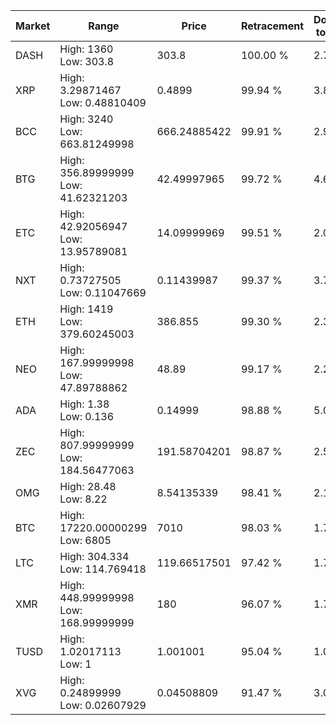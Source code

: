 | Market | Range | Price| Retracement | Doubles to 50% |
| --- | --- | --- | --- | --- |
| DASH | High: 1360<br />Low: 303.8 | 303.8 | 100.00 % | 2.74 |
| XRP | High: 3.29871467<br />Low: 0.48810409 | 0.4899 | 99.94 % | 3.86 |
| BCC | High: 3240<br />Low: 663.81249998 | 666.24885422 | 99.91 % | 2.93 |
| BTG | High: 356.89999999<br />Low: 41.62321203 | 42.49997965 | 99.72 % | 4.69 |
| ETC | High: 42.92056947<br />Low: 13.95789081 | 14.09999969 | 99.51 % | 2.02 |
| NXT | High: 0.73727505<br />Low: 0.11047669 | 0.11439987 | 99.37 % | 3.71 |
| ETH | High: 1419<br />Low: 379.60245003 | 386.855 | 99.30 % | 2.32 |
| NEO | High: 167.99999998<br />Low: 47.89788862 | 48.89 | 99.17 % | 2.21 |
| ADA | High: 1.38<br />Low: 0.136 | 0.14999 | 98.88 % | 5.05 |
| ZEC | High: 807.99999999<br />Low: 184.56477063 | 191.58704201 | 98.87 % | 2.59 |
| OMG | High: 28.48<br />Low: 8.22 | 8.54135339 | 98.41 % | 2.15 |
| BTC | High: 17220.00000299<br />Low: 6805 | 7010 | 98.03 % | 1.71 |
| LTC | High: 304.334<br />Low: 114.769418 | 119.66517501 | 97.42 % | 1.75 |
| XMR | High: 448.99999998<br />Low: 168.99999999 | 180 | 96.07 % | 1.72 |
| TUSD | High: 1.02017113<br />Low: 1 | 1.001001 | 95.04 % | 1.01 |
| XVG | High: 0.24899999<br />Low: 0.02607929 | 0.04508809 | 91.47 % | 3.05 |
